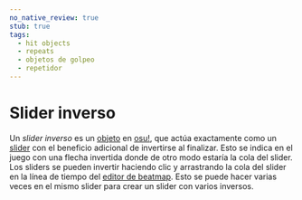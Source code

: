 ```yaml
---
no_native_review: true
stub: true
tags:
  - hit objects
  - repeats
  - objetos de golpeo
  - repetidor
---
```


# Slider inverso

Un *slider inverso* es un [objeto](/wiki/Gameplay/Hit_object) en [osu!](/wiki/Game_mode/osu!), que actúa exactamente como un [slider](/wiki/Gameplay/Hit_object/Slider) con el beneficio adicional de invertirse al finalizar. Esto se indica en el juego con una flecha invertida donde de otro modo estaría la cola del slider. Los sliders se pueden invertir haciendo clic y arrastrando la cola del slider en la línea de tiempo del [editor de beatmap](/wiki/Client/Beatmap_editor). Esto se puede hacer varias veces en el mismo slider para crear un slider con varios inversos.

